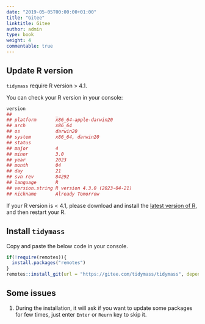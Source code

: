 ```yaml
---
date: "2019-05-05T00:00:00+01:00"
title: "Gitee"
linktitle: Gitee
author: admin
type: book
weight: 4
commentable: true
---
```




## Update R version

`tidymass` require R version > 4.1.

You can check your R version in your console:


```r
version
##                _                           
## platform       x86_64-apple-darwin20       
## arch           x86_64                      
## os             darwin20                    
## system         x86_64, darwin20            
## status                                     
## major          4                           
## minor          3.0                         
## year           2023                        
## month          04                          
## day            21                          
## svn rev        84292                       
## language       R                           
## version.string R version 4.3.0 (2023-04-21)
## nickname       Already Tomorrow
```

If your R version is < 4.1, please download and install the [latest version of R](https://cran.r-project.org/mirrors.html), and then restart your R.

## Install `tidymass`

Copy and paste the below code in your console.


```r
if(!require(remotes)){
  install.packages("remotes")
}
remotes::install_git(url = "https://gitee.com/tidymass/tidymass", dependencies = TRUE)
```

## Some issues

1. During the installation, it will ask if you want to update some packages for few times, just enter `Enter` or `Reurn` key to skip it.

